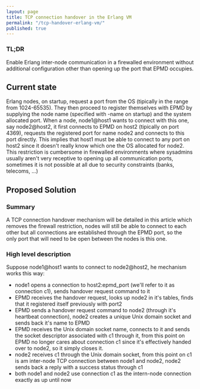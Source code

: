 ```yaml
---
layout: page
title: TCP connection handover in the Erlang VM
permalink: "/tcp-handover-erlang-vm/"
published: true
---
```



### TL;DR

Enable Erlang inter-node communication in a firewalled environment without additional configuration other than opening up the port that EPMD occupies.

## Current state

Erlang nodes, on startup, request a port from the OS (tipically in the range from 1024-65535). 
They then proceed to register themselves with EPMD by supplying the node name (specified with -name on startup) and the system allocated port.
When a node, node1@host1 wants to connect with this one, say node2@host2, it first connects to EPMD on host2 (tipically on port 4369), requests the registered port for name node2 and connects to this port directly.
This implies that host1 must be able to connect to any port on host2 since it doesn't really know which one the OS allocated for node2.
This restriction is cumbersome in firewalled environments where sysadmins usually aren't very receptive to opening up all communication ports, sometimes it is not possible at all due to security constraints (banks, telecoms, ...)

## Proposed Solution

### Summary

A TCP connection handover mechanism will be detailed in this article which removes the firewall restriction, nodes will still be able to connect to each other but all connections are established through the EPMD port, so the only port that will need to be open between the nodes is this one.

### High level description
Suppose node1@host1 wants to connect to node2@host2, he mechanism works this way:
- node1 opens a connection to host2:epmd_port (we'll refer to it as connection c1), sends handover request command to it
- EPMD receives the handover request, looks up node2 in it's tables, finds that it registered itself previously with port2
- EPMD sends a handover request command to node2 (through it's heartbeat connection), node2 creates a unique Unix domain socket and sends back it's name to EPMD
- EPMD receives the Unix domain socket name, connects to it and sends the socket descriptor associated with c1 through it, from this point on EPMD no longer cares about connection c1 since it's effectively handed over to node2, so it simply closes it.
- node2 receives c1 through the Unix domain socket, from this point on c1 is am inter-node TCP connection between node1 and node2, node2 sends back a reply with a success status through c1
- both node1 and node2 use connection c1 as the intern-node connection exactly as up until now


